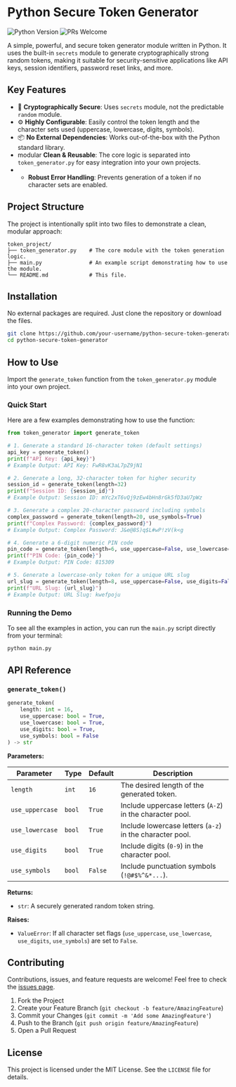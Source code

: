 # Python Secure Token Generator

![Python Version](https://img.shields.io/badge/python-3.6%2B-blue.svg)
![PRs Welcome](https://img.shields.io/badge/PRs-welcome-brightgreen.svg)

A simple, powerful, and secure token generator module written in Python. It uses the built-in `secrets` module to generate cryptographically strong random tokens, making it suitable for security-sensitive applications like API keys, session identifiers, password reset links, and more.

## Key Features

-   🔐 **Cryptographically Secure**: Uses `secrets` module, not the predictable `random` module.
-   ⚙️ **Highly Configurable**: Easily control the token length and the character sets used (uppercase, lowercase, digits, symbols).
-   📦 **No External Dependencies**: Works out-of-the-box with the Python standard library.
-    modular **Clean & Reusable**: The core logic is separated into `token_generator.py` for easy integration into your own projects.
-   -   **Robust Error Handling**: Prevents generation of a token if no character sets are enabled.

## Project Structure

The project is intentionally split into two files to demonstrate a clean, modular approach:

```
token_project/
├── token_generator.py    # The core module with the token generation logic.
├── main.py               # An example script demonstrating how to use the module.
└── README.md             # This file.
```

## Installation

No external packages are required. Just clone the repository or download the files.

```bash
git clone https://github.com/your-username/python-secure-token-generator.git
cd python-secure-token-generator
```

## How to Use

Import the `generate_token` function from the `token_generator.py` module into your own project.

### Quick Start

Here are a few examples demonstrating how to use the function:

```python
from token_generator import generate_token

# 1. Generate a standard 16-character token (default settings)
api_key = generate_token()
print(f"API Key: {api_key}")
# Example Output: API Key: FwR8vK3aL7pZ9jN1

# 2. Generate a long, 32-character token for higher security
session_id = generate_token(length=32)
print(f"Session ID: {session_id}")
# Example Output: Session ID: mYc2xT6vQj9zEw4bHn8rGk5fD3aU7pWz

# 3. Generate a complex 20-character password including symbols
complex_password = generate_token(length=20, use_symbols=True)
print(f"Complex Password: {complex_password}")
# Example Output: Complex Password: J&e@8S)q$L#wP!zV(k<g

# 4. Generate a 6-digit numeric PIN code
pin_code = generate_token(length=6, use_uppercase=False, use_lowercase=False)
print(f"PIN Code: {pin_code}")
# Example Output: PIN Code: 815309

# 5. Generate a lowercase-only token for a unique URL slug
url_slug = generate_token(length=8, use_uppercase=False, use_digits=False)
print(f"URL Slug: {url_slug}")
# Example Output: URL Slug: kwefpoju
```

### Running the Demo

To see all the examples in action, you can run the `main.py` script directly from your terminal:

```bash
python main.py
```

## API Reference

### `generate_token()`

```python
generate_token(
    length: int = 16,
    use_uppercase: bool = True,
    use_lowercase: bool = True,
    use_digits: bool = True,
    use_symbols: bool = False
) -> str
```

**Parameters:**

| Parameter       | Type    | Default | Description                                              |
| --------------- | ------- | ------- | -------------------------------------------------------- |
| `length`        | `int`   | `16`    | The desired length of the generated token.               |
| `use_uppercase` | `bool`  | `True`  | Include uppercase letters (`A-Z`) in the character pool. |
| `use_lowercase` | `bool`  | `True`  | Include lowercase letters (`a-z`) in the character pool. |
| `use_digits`    | `bool`  | `True`  | Include digits (`0-9`) in the character pool.            |
| `use_symbols`   | `bool`  | `False` | Include punctuation symbols (`!@#$%^&*...`).             |

**Returns:**

-   `str`: A securely generated random token string.

**Raises:**

-   `ValueError`: If all character set flags (`use_uppercase`, `use_lowercase`, `use_digits`, `use_symbols`) are set to `False`.

## Contributing

Contributions, issues, and feature requests are welcome! Feel free to check the [issues page](https://github.com/your-username/python-secure-token-generator/issues).

1.  Fork the Project
2.  Create your Feature Branch (`git checkout -b feature/AmazingFeature`)
3.  Commit your Changes (`git commit -m 'Add some AmazingFeature'`)
4.  Push to the Branch (`git push origin feature/AmazingFeature`)
5.  Open a Pull Request

## License

This project is licensed under the MIT License. See the `LICENSE` file for details.
